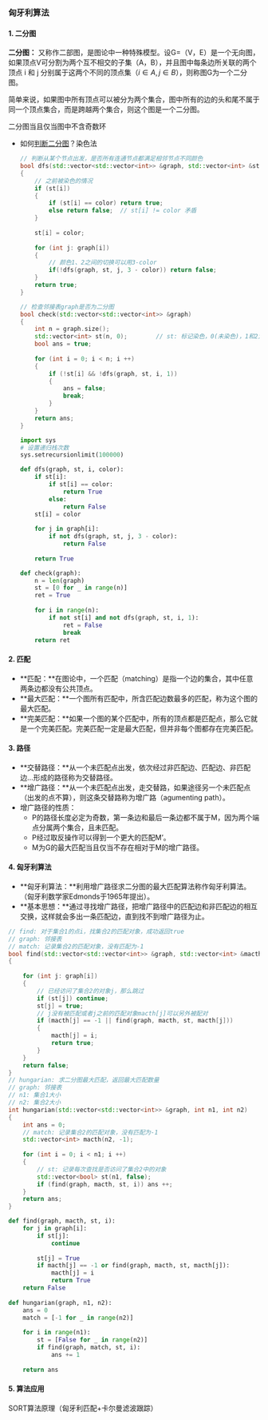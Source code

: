 ### 匈牙利算法

#### 1. 二分图

**二分图：** 又称作二部图，是图论中一种特殊模型。设G=（V，E）是一个无向图，如果顶点V可分割为两个互不相交的子集（A，B），并且图中每条边所关联的两个顶点 i 和 j 分别属于这两个不同的顶点集（$i \in A,j \in B$），则称图G为一个二分图。

简单来说，如果图中所有顶点可以被分为两个集合，图中所有的边的头和尾不属于同一个顶点集合，而是跨越两个集合，则这个图是一个二分图。

二分图当且仅当图中不含奇数环

- 如何[判断二分图](https://www.acwing.com/problem/content/862/)？染色法

  ```cpp
  // 判断从某个节点出发，是否所有连通节点都满足相邻节点不同颜色
  bool dfs(std::vector<std::vector<int>> &graph, std::vector<int> &st, int i, int color)
  {
      // 之前被染色的情况
      if (st[i])
      {
          if (st[i] == color) return true;
          else return false;  // st[i] != color 矛盾
      }
      
      st[i] = color;
      
      for (int j: graph[i])
      {
          // 颜色1、2之间的切换可以用3-color
          if(!dfs(graph, st, j, 3 - color)) return false;
      }
      return true;
  }
  
  // 检查邻接表graph是否为二分图
  bool check(std::vector<std::vector<int>> &graph)
  {
      int n = graph.size();
      std::vector<int> st(n, 0);		// st: 标记染色，0(未染色)，1和2为相邻节点颜色。
      bool ans = true;
      
      for (int i = 0; i < n; i ++)
      {
          if (!st[i] && !dfs(graph, st, i, 1))
          {
              ans = false;
              break;
          }
      }
      return ans;
  }
  ```
  
  ```python
  import sys
  # 设置递归栈次数
  sys.setrecursionlimit(100000)
  
  def dfs(graph, st, i, color):
      if st[i]:
          if st[i] == color:
              return True
          else:
              return False
      st[i] = color
      
      for j in graph[i]:
          if not dfs(graph, st, j, 3 - color):
              return False
      
      return True
  
  def check(graph):
      n = len(graph)
      st = [0 for _ in range(n)]
      ret = True
      
      for i in range(n):
          if not st[i] and not dfs(graph, st, i, 1):
              ret = False
              break
      return ret
  ```

#### 2. 匹配

- **匹配：**在图论中，一个匹配（matching）是指一个边的集合，其中任意两条边都没有公共顶点。
- **最大匹配：**一个图所有匹配中，所含匹配边数最多的匹配，称为这个图的最大匹配。
- **完美匹配：**如果一个图的某个匹配中，所有的顶点都是匹配点，那么它就是一个完美匹配。完美匹配一定是最大匹配，但并非每个图都存在完美匹配。

#### 3. 路径

- **交替路径：**从一个未匹配点出发，依次经过非匹配边、匹配边、非匹配边…形成的路径称为交替路径。
- **增广路径：**从一个未匹配点出发，走交替路，如果途径另一个未匹配点（出发的点不算），则这条交替路称为增广路（agumenting path）。
- 增广路径的性质：
  - P的路径长度必定为奇数，第一条边和最后一条边都不属于M，因为两个端点分属两个集合，且未匹配。
  - P经过取反操作可以得到一个更大的匹配M’。
  - M为G的最大匹配当且仅当不存在相对于M的增广路径。

#### 4. 匈牙利算法

- **匈牙利算法：**利用增广路径求二分图的最大匹配算法称作匈牙利算法。（匈牙利数学家Edmonds于1965年提出）。
- **基本思想：**通过寻找增广路径，把增广路径中的匹配边和非匹配边的相互交换，这样就会多出一条匹配边，直到找不到增广路径为止。

```cpp
// find: 对于集合1的点i，找集合2的匹配对象，成功返回true
// graph: 邻接表
// match: 记录集合2的匹配对象，没有匹配为-1
bool find(std::vector<std::vector<int>> &graph, std::vector<int> &macth, std::vector<bool> &st, int i)
{
    
    for (int j: graph[i])
    {
        // 已经访问了集合2的对象j，那么跳过
        if (st[j]) continue;
        st[j] = true;
        // j没有被匹配或者j之前的匹配对象macth[j]可以另外被配对
        if (macth[j] == -1 || find(graph, macth, st, macth[j]))
        {
            macth[j] = i;
            return true;
        }
    }
    return false;
}
// hungarian: 求二分图最大匹配，返回最大匹配数量
// graph: 邻接表
// n1: 集合1大小
// n2: 集合2大小
int hungarian(std::vector<std::vector<int>> &graph, int n1, int n2)
{
    int ans = 0;
   	// match: 记录集合2的匹配对象，没有匹配为-1
    std::vector<int> macth(n2, -1);
    
    for (int i = 0; i < n1; i ++)
    {
        // st: 记录每次查找是否访问了集合2中的对象
        std::vector<bool> st(n1, false);
        if (find(graph, macth, st, i)) ans ++;
    }
    return ans;
}
```

```python
def find(graph, macth, st, i):
    for j in graph[i]:
        if st[j]:
            continue
        
        st[j] = True
        if macth[j] == -1 or find(graph, macth, st, macth[j]):
            macth[j] = i
            return True
    return False
    
def hungarian(graph, n1, n2):
    ans = 0
    match = [-1 for _ in range(n2)]
    
    for i in range(n1):
        st = [False for _ in range(n2)]    
        if find(graph, match, st, i):
            ans += 1
        
    return ans
```





#### 5. 算法应用

SORT算法原理（匈牙利匹配+卡尔曼滤波跟踪）